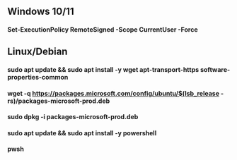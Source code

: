 ## Windows 10/11

#### Set-ExecutionPolicy RemoteSigned -Scope CurrentUser -Force

## Linux/Debian

#### sudo apt update && sudo apt install -y wget apt-transport-https software-properties-common

#### wget -q https://packages.microsoft.com/config/ubuntu/$(lsb_release -rs)/packages-microsoft-prod.deb
#### sudo dpkg -i packages-microsoft-prod.deb

#### sudo apt update && sudo apt install -y powershell
#### pwsh
